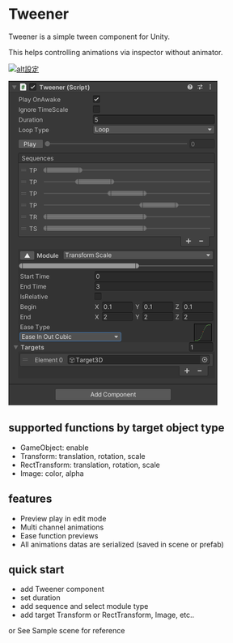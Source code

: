 # Tweener
Tweener is a simple tween component for Unity.

This helps controlling animations via inspector without animator.

[![alt設定](http://img.youtube.com/vi/{DLflBrMg8gE}/0.jpg)](https://www.youtube.com/watch?v={DLflBrMg8gE})

![Tweener](https://github.com/8izips/Tweener/blob/screenshot/tweener.png)

## supported functions by target object type 

+ GameObject: enable
+ Transform: translation, rotation, scale
+ RectTransform: translation, rotation, scale
+ Image: color, alpha

## features

+ Preview play in edit mode
+ Multi channel animations
+ Ease function previews
+ All animations datas are serialized (saved in scene or prefab)

## quick start
+ add Tweener component
+ set duration
+ add sequence and select module type
+ add target Transform or RectTransform, Image, etc..

or See Sample scene for reference
